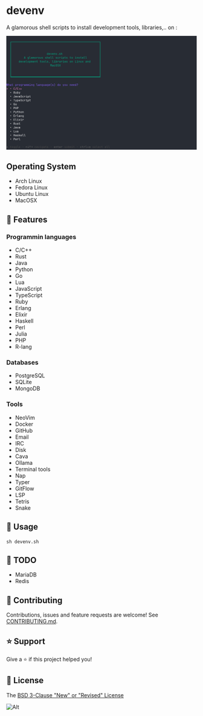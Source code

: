 # devenv

A glamorous shell scripts to install development tools, libraries,.. on :

![devenv usage](https://github.com/fearless-spider/devenv/blob/main/devenv_gum.png?raw=true)

## Operating System

- Arch Linux
- Fedora Linux
- Ubuntu Linux
- MacOSX

## 🚀 Features

### Programmin languages

- C/C++
- Rust
- Java
- Python
- Go
- Lua
- JavaScript
- TypeScript
- Ruby
- Erlang
- Elixir
- Haskell
- Perl
- Julia
- PHP
- R-lang

### Databases

- PostgreSQL
- SQLite
- MongoDB

### Tools

- NeoVim
- Docker
- GitHub
- Email
- IRC
- Disk
- Cava
- Ollama
- Terminal tools
- Nap
- Typer
- GitFlow
- LSP
- Tetris
- Snake

## 📖 Usage

```shell
sh devenv.sh
```

## :seedling: TODO

- MariaDB
- Redis

## 🤝 Contributing

Contributions, issues and feature requests are welcome! See [CONTRIBUTING.md](CONTRIBUTING.md).

## ⭐️ Support

Give a ⭐️ if this project helped you!

## 📝 License

The [BSD 3-Clause "New" or "Revised" License](LICENSE)

![Alt](https://repobeats.axiom.co/api/embed/fce7ee20cc2c2e38a374e6162ea381f476306d15.svg "Repobeats analytics image")

